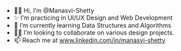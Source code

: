 - 👋🏼 Hi, I’m @Manasvi-Shetty
- ✨ I’m practicing in UI/UX Design and Web Development
- 🌱 I’m currently learning Data Structures and Algorithms
- 🤝🏼 I’m looking to collaborate on various design projects.
- 📫 Reach me at www.linkedin.com/in/manasvi-shetty

<!---
Manasvi-Shetty/Manasvi-Shetty is a ✨ special ✨ repository because its `README.md` (this file) appears on your GitHub profile.
You can click the Preview link to take a look at your changes.
--->
